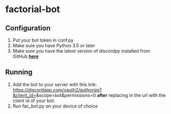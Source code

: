 # factorial-bot
## Configuration
  1. Put your bot token in conf.py
  2. Make sure you have Python 3.5 or later
  3. Make sure you have the latest version of discordpy installed from GitHub [**here**](https://github.com/Rapptz/discord.py)
## Running
  1. Add the bot to your server with this link: https://discordapp.com/oauth2/authorize?&client_id=<CLIENT ID HERE>&scope=bot&permissions=0
   **after** replacing <CLIENT ID HERE> in the url with the client id of your bot.
  2. Run fac_bot.py on your device of choice
